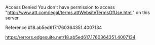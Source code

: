 Access Denied
You don't have permission to access "http://www.att.com/legal/terms.attWebsiteTermsOfUse.html" on this server.

Reference #18.ab5ed617.1760364351.4007134

https://errors.edgesuite.net/18.ab5ed617.1760364351.4007134